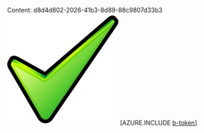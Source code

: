 Content: d8d4d802-2026-41b3-8d89-88c9807d33b3![image](78a94b94-ba08-43da-85c8-dd9a1d8bc49e.png)
[AZURE.INCLUDE [b-token](c7d24b57-586f-400a-9665-95ceb39db342.md)]
